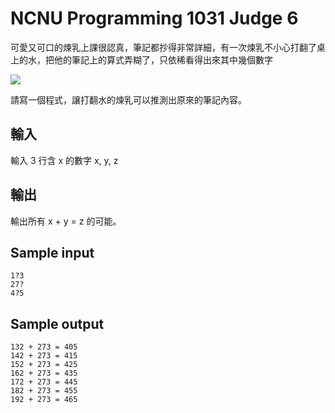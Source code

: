 ﻿# NCNU Programming 1031 Judge 6

可愛又可口的煉乳上課很認真，筆記都抄得非常詳細，有一次煉乳不小心打翻了桌上的水，把他的筆記上的算式弄糊了，只依稀看得出來其中幾個數字

![](https://i.imgur.com/O1TsUph.png)


請寫一個程式，讓打翻水的煉乳可以推測出原來的筆記內容。


## 輸入

輸入 3 行含 x 的數字 x, y, z

## 輸出

輸出所有 x + y = z 的可能。

## Sample input

```
1?3
27?
4?5
```

## Sample output

```
132 + 273 = 405
142 + 273 = 415
152 + 273 = 425
162 + 273 = 435
172 + 273 = 445
182 + 273 = 455
192 + 273 = 465
```
